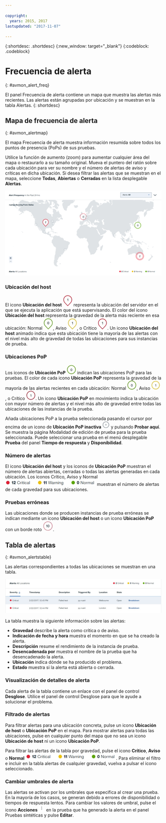 ```yaml
---

copyright:
  years: 2015, 2017
lastupdated: "2017-11-07"

---
```


{:shortdesc: .shortdesc}
{:new_window: target="_blank"}
{:codeblock: .codeblock}

# Frecuencia de alerta
{: #avmon_alert_freq}

El panel Frecuencia de alerta contiene un mapa que muestra las alertas más recientes. Las alertas están agrupadas por ubicación y se muestran en la tabla Alertas.
{: shortdesc}

## Mapa de frecuencia de alerta
{: #avmon_alertmap}

El mapa Frecuencia de alerta muestra información resumida sobre todos los puntos de presencia
(PoPs) de sus pruebas.

Utilice la función de aumento (zoom) para aumentar cualquier área del mapa o restaurarlo a su tamaño original. Mueva el puntero del ratón sobre cada ubicación para ver su nombre y el número de alertas de aviso y críticas en dicha ubicación. Si desea filtrar las alertas que se muestran en el mapa, seleccione **Todas**, **Abiertas** o **Cerradas** en la lista desplegable **Alertas**.

![Mapa de frecuencia de alerta que muestra pruebas en cuatro puntos de presencia.](images/alert_freq_map2.png)

### Ubicación del host
El icono **Ubicación del host** ![Icono de ubicación del host.](images/icn_host_crit_whtbackground30.jpg) representa la ubicación del servidor en el que se ejecuta la aplicación que está supervisando. El color del icono **Ubicación del host** representa la gravedad de la alerta más reciente en esa ubicación: Normal ![Icono de ubicación del host con borde verde que indica que no hay alertas en esa ubicación.](images/icn_host_normal_whtbckgrnd_30x38.jpg), Aviso ![Icono de ubicación del host con borde amarillo que indica una alerta en esa ubicación.](images/icn_host_warning_whtbackground30.jpg), o Crítico ![Icono de ubicación del host con borde rojo que indica una alerta en esa ubicación.](images/icn_host_crit_whtbackground30.jpg). Un icono **Ubicación del host** animado indica que esta ubicación tiene la mayoría de las alertas con el nivel más alto de gravedad de todas las ubicaciones para sus instancias de prueba.

### Ubicaciones PoP
Los iconos de **Ubicación PoP** ![Icono de ubicación PoP.](images/icn_pop_normal_whtbckgrnd30x30.jpg) indican las ubicaciones PoP para las pruebas. El color de cada icono **Ubicación PoP** representa la gravedad de la mayoría de las alertas recientes en cada ubicación: Normal ![Icono de ubicación PoP con borde verde que indica que no hay alertas en esa ubicación.](images/icn_pop_normal_whtbckgrnd30x30.jpg), Aviso ![Icono de ubicación PoP con borde amarillo que indica una alerta en esa ubicación.](images/icn_pop_warning_whtbckgrnd30x30.jpg), o Crítico ![Icono de ubicación PoP con borde rojo que indica una alerta en esa ubicación.](images/icn_pop_crit_whtbckgrnd30x30.jpg). Un icono **Ubicación PoP** en movimiento indica la ubicación con mayor número de alertas y el nivel más alto de gravedad entre todas las ubicaciones de las instancias de la prueba.

Añada ubicaciones PoP a la prueba seleccionada pasando el cursor por encima de un icono de **Ubicación PoP inactiva** ![Ubicación PoP inactiva](images/icn_avbl_pop.jpg) y pulsando **Probar aquí**. Se muestra la página Modalidad de edición de prueba para la prueba seleccionada. Puede seleccionar una prueba en el menú desplegable **Prueba** del panel **Tiempo de respuesta** y **Disponibilidad**.

<!--
Private PoP locations are represented by **Private PoP location** icons ![Private PoP location icon that indicates 2 alerts with one or more critical alerts at that location.](images/avmon_private_pop.png).
-->
### Número de alertas
El icono **Ubicación del host** y los iconos de **Ubicación PoP** muestran el número de alertas abiertas, cerradas o todas las alertas generadas en cada ubicación. Los iconos Crítico, Aviso y Normal ![Iconos Crítico, Aviso y Normal.](images/fltr_alrts_tbl.jpg) muestran el número de alertas de cada gravedad para sus ubicaciones.

### Pruebas erróneas
Las ubicaciones donde se producen instancias de prueba erróneas se indican mediante un icono **Ubicación del host** o un icono **Ubicación PoP** con un borde roto ![Icono de ubicación PoP con borde rojo que indica 10 alertas y una o varias pruebas fallidas en esa ubicación.](images/avmon_pop_fail_32x33.png).

## Tabla de alertas
{: #avmon_alertstable}

Las alertas correspondientes a todas las ubicaciones se muestran en una tabla.

![Tabla de alertas que muestra alertas correspondientes a todas las ubicaciones PoP.](images/alert_table.jpg)

La tabla muestra la siguiente información sobre las alertas:

-   **Gravedad** describe la alerta como crítica o de aviso.
-   **Indicación de fecha y hora** muestra el momento en que se ha creado la alerta.
-   **Descripción** resume el rendimiento de la instancia de prueba.
-   **Desencadenada por** muestra el nombre de la prueba que ha desencadenado la alerta.
-   **Ubicación** indica dónde se ha producido el problema.
-   **Estado** muestra si la alerta está abierta o cerrada.

### Visualización de detalles de alerta
Cada alerta de la tabla contiene un enlace con el panel de control **Desglose**. Utilice el panel de control Desglose para que le ayude a solucionar el problema.

### Filtrado de alertas
Para filtrar alertas para una ubicación concreta, pulse un icono **Ubicación de host** o **Ubicación PoP** en el mapa. Para mostrar alertas para todas las ubicaciones, pulse en cualquier punto del mapa que no sea un icono **Ubicación de host** ni un icono **Ubicación PoP**.

Para filtrar las alertas de la tabla por gravedad, pulse el icono **Crítico**, **Aviso** o **Normal** ![Iconos Crítico, Aviso y Normal.](images/fltr_alrts_tbl.jpg). Para eliminar el filtro e incluir en la tabla alertas de cualquier gravedad, vuelva a pulsar el icono seleccionado.

### Cambiar umbrales de alerta
Las alertas se activan por los umbrales que especifica al crear una prueba. En la mayoría de los casos, se generan debido a errores de disponibilidad o tiempos de respuesta lentos. Para cambiar los valores de umbral, pulse el icono **Acciones** ![Icono Acciones.](images/actions_icn_white_smll.jpg) en la prueba que ha generado la alerta en el panel Pruebas sintéticas y pulse **Editar**.
